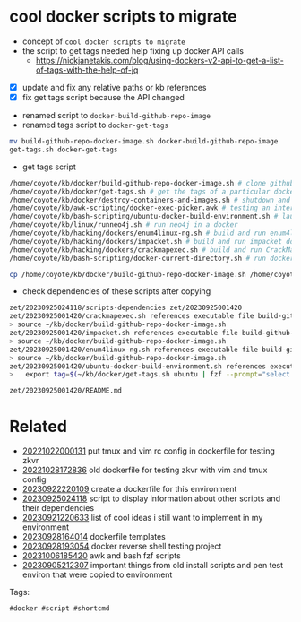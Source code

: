 # cool docker scripts to migrate

- concept of `cool docker scripts to migrate`
- the script to get tags needed help fixing up docker API calls
  - https://nickjanetakis.com/blog/using-dockers-v2-api-to-get-a-list-of-tags-with-the-help-of-jq
- [x] update and fix any relative paths or kb references
- [x] fix get tags script because the API changed
- renamed script to `docker-build-github-repo-image`
- renamed tags script to `docker-get-tags`
```bash
mv build-github-repo-docker-image.sh docker-build-github-repo-image
get-tags.sh docker-get-tags
```
- get tags script

```bash
/home/coyote/kb/docker/build-github-repo-docker-image.sh # clone github repository and build docker image with its name. this is a dependency of others
/home/coyote/kb/docker/get-tags.sh # get the tags of a particular docker repository using curl and jq
/home/coyote/kb/docker/destroy-containers-and-images.sh # shutdown and destroy docker images manually to clean up space
/home/coyote/kb/awk-scripting/docker-exec-picker.awk # testing an interactive docker menu with fzf
/home/coyote/kb/bash-scripting/ubuntu-docker-build-environment.sh # launch ubuntu build environment docker with current directory mounted as working directory
/home/coyote/kb/linux/runneo4j.sh # run neo4j in a docker
/home/coyote/kb/hacking/dockers/enum4linux-ng.sh # build and run enum4linux-ng docker
/home/coyote/kb/hacking/dockers/impacket.sh # build and run impacket docker
/home/coyote/kb/hacking/dockers/crackmapexec.sh # build and run CrackMapExec docker
/home/coyote/kb/bash-scripting/docker-current-directory.sh # run docker image with current directory mounted as working directory

cp /home/coyote/kb/docker/build-github-repo-docker-image.sh /home/coyote/kb/docker/get-tags.sh /home/coyote/kb/docker/destroy-containers-and-images.sh /home/coyote/kb/awk-scripting/docker-exec-picker.awk /home/coyote/kb/bash-scripting/ubuntu-docker-build-environment.sh /home/coyote/kb/linux/runneo4j.sh /home/coyote/kb/hacking/dockers/enum4linux-ng.sh /home/coyote/kb/hacking/dockers/impacket.sh /home/coyote/kb/hacking/dockers/crackmapexec.sh /home/coyote/kb/bash-scripting/docker-current-directory.sh .
```

- check dependencies of these scripts after copying
```bash
zet/20230925024118/scripts-dependencies zet/20230925001420
zet/20230925001420/crackmapexec.sh references executable file build-github-repo-docker-image.sh
> source ~/kb/docker/build-github-repo-docker-image.sh
zet/20230925001420/impacket.sh references executable file build-github-repo-docker-image.sh
> source ~/kb/docker/build-github-repo-docker-image.sh
zet/20230925001420/enum4linux-ng.sh references executable file build-github-repo-docker-image.sh
> source ~/kb/docker/build-github-repo-docker-image.sh
zet/20230925001420/ubuntu-docker-build-environment.sh references executable file get-tags.sh
>   export tag=$(~/kb/docker/get-tags.sh ubuntu | fzf --prompt="select tag")
```

` zet/20230925001420/README.md `

# Related

- [20221022000131](/zet/20221022000131/README.md) put tmux and vim rc config in dockerfile for testing zkvr
- [20221028172836](/zet/20221028172836/README.md) old dockerfile for testing zkvr with vim and tmux config
- [20230922220109](/zet/20230922220109/README.md) create a dockerfile for this environment
- [20230925024118](/zet/20230925024118/README.md) script to display information about other scripts and their dependencies
- [20230921220633](/zet/20230921220633/README.md) list of cool ideas i still want to implement in my environment
- [20230928164014](/zet/20230928164014/README.md) dockerfile templates
- [20230928193054](/zet/20230928193054/README.md) docker reverse shell testing project
- [20231006185420](/zet/20231006185420/README.md) awk and bash fzf scripts
- [20230905212307](/zet/20230905212307/README.md) important things from old install scripts and pen test environ that were copied to environment

Tags:

    #docker #script #shortcmd
